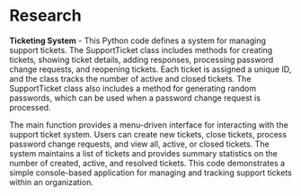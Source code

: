 # Research

**Ticketing System** - 
This Python code defines a system for managing support tickets. The SupportTicket class includes methods for creating tickets, showing ticket details, adding responses, processing password change requests, and reopening tickets. Each ticket is assigned a unique ID, and the class tracks the number of active and closed tickets. The SupportTicket class also includes a method for generating random passwords, which can be used when a password change request is processed.

The main function provides a menu-driven interface for interacting with the support ticket system. Users can create new tickets, close tickets, process password change requests, and view all, active, or closed tickets. The system maintains a list of tickets and provides summary statistics on the number of created, active, and resolved tickets. This code demonstrates a simple console-based application for managing and tracking support tickets within an organization.
